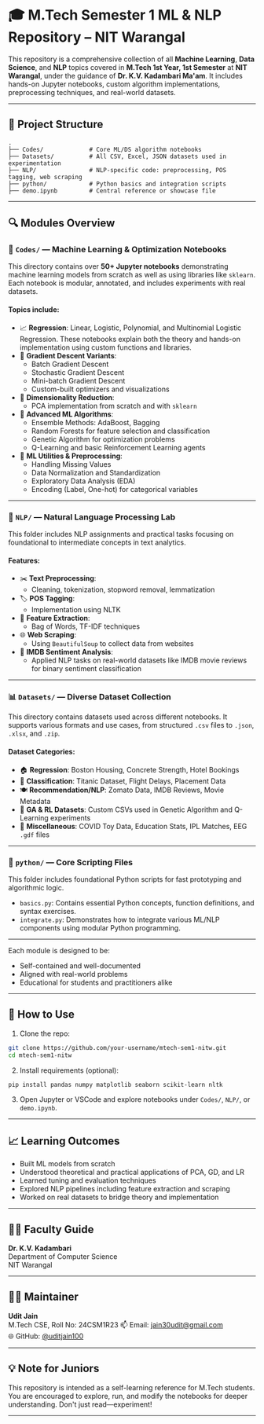# 🎓 M.Tech Semester 1 ML & NLP Repository – NIT Warangal

This repository is a comprehensive collection of all **Machine Learning**, **Data Science**, and **NLP** topics covered in **M.Tech 1st Year, 1st Semester** at **NIT Warangal**, under the guidance of **Dr. K.V. Kadambari Ma'am**. It includes hands-on Jupyter notebooks, custom algorithm implementations, preprocessing techniques, and real-world datasets.

---

## 📁 Project Structure

```
.
├── Codes/             # Core ML/DS algorithm notebooks
├── Datasets/          # All CSV, Excel, JSON datasets used in experimentation
├── NLP/               # NLP-specific code: preprocessing, POS tagging, web scraping
├── python/            # Python basics and integration scripts
├── demo.ipynb         # Central reference or showcase file
```

---

## 🔍 Modules Overview

### 📘 `Codes/` — Machine Learning & Optimization Notebooks

This directory contains over **50+ Jupyter notebooks** demonstrating machine learning models from scratch as well as using libraries like `sklearn`. Each notebook is modular, annotated, and includes experiments with real datasets.

#### Topics include:

- 📈 **Regression**: Linear, Logistic, Polynomial, and Multinomial Logistic Regression. These notebooks explain both the theory and hands-on implementation using custom functions and libraries.
- 🧮 **Gradient Descent Variants**:
  - Batch Gradient Descent
  - Stochastic Gradient Descent
  - Mini-batch Gradient Descent
  - Custom-built optimizers and visualizations
- 🧬 **Dimensionality Reduction**:
  - PCA implementation from scratch and with `sklearn`
- 🧠 **Advanced ML Algorithms**:
  - Ensemble Methods: AdaBoost, Bagging
  - Random Forests for feature selection and classification
  - Genetic Algorithm for optimization problems
  - Q-Learning and basic Reinforcement Learning agents
- 🔧 **ML Utilities & Preprocessing**:
  - Handling Missing Values
  - Data Normalization and Standardization
  - Exploratory Data Analysis (EDA)
  - Encoding (Label, One-hot) for categorical variables

---

### 🧠 `NLP/` — Natural Language Processing Lab

This folder includes NLP assignments and practical tasks focusing on foundational to intermediate concepts in text analytics.

#### Features:

- ✂️ **Text Preprocessing**:
  - Cleaning, tokenization, stopword removal, lemmatization
- 🏷️ **POS Tagging**:
  - Implementation using NLTK
- 🧮 **Feature Extraction**:
  - Bag of Words, TF-IDF techniques
- 🌐 **Web Scraping**:
  - Using `BeautifulSoup` to collect data from websites
- 💬 **IMDB Sentiment Analysis**:
  - Applied NLP tasks on real-world datasets like IMDB movie reviews for binary sentiment classification

---

### 📊 `Datasets/` — Diverse Dataset Collection

This directory contains datasets used across different notebooks. It supports various formats and use cases, from structured `.csv` files to `.json`, `.xlsx`, and `.zip`.

#### Dataset Categories:

- 🏠 **Regression**: Boston Housing, Concrete Strength, Hotel Bookings
- 🚢 **Classification**: Titanic Dataset, Flight Delays, Placement Data
- 🍽️ **Recommendation/NLP**: Zomato Data, IMDB Reviews, Movie Metadata
- 🧠 **GA & RL Datasets**: Custom CSVs used in Genetic Algorithm and Q-Learning experiments
- 🧪 **Miscellaneous**: COVID Toy Data, Education Stats, IPL Matches, EEG `.gdf` files

---

### 🐍 `python/` — Core Scripting Files

This folder includes foundational Python scripts for fast prototyping and algorithmic logic.

- `basics.py`: Contains essential Python concepts, function definitions, and syntax exercises.
- `integrate.py`: Demonstrates how to integrate various ML/NLP components using modular Python programming.

---

Each module is designed to be:

- Self-contained and well-documented
- Aligned with real-world problems
- Educational for students and practitioners alike

---

## 🚀 How to Use

1. Clone the repo:

```bash
git clone https://github.com/your-username/mtech-sem1-nitw.git
cd mtech-sem1-nitw
```

2. Install requirements (optional):

```bash
pip install pandas numpy matplotlib seaborn scikit-learn nltk
```

3. Open Jupyter or VSCode and explore notebooks under `Codes/`, `NLP/`, or `demo.ipynb`.

---

## 📈 Learning Outcomes

- Built ML models from scratch
- Understood theoretical and practical applications of PCA, GD, and LR
- Learned tuning and evaluation techniques
- Explored NLP pipelines including feature extraction and scraping
- Worked on real datasets to bridge theory and implementation

---

## 🧑‍🏫 Faculty Guide

**Dr. K.V. Kadambari**  
Department of Computer Science  
NIT Warangal

---

## 🙋‍♂️ Maintainer

**Udit Jain**  
M.Tech CSE, Roll No: 24CSM1R23
📫 Email: jain30udit@gmail.com  
🌐 GitHub: [@uditjain100](https://github.com/uditjain100)

---

## 💡 Note for Juniors

This repository is intended as a self-learning reference for M.Tech students. You are encouraged to explore, run, and modify the notebooks for deeper understanding. Don't just read—experiment!

---
